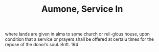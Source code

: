 ---
title: Aumone, Service In
letter: A
permalink: "/definitions/bld-aumone-service-in.html"
body: where lands are given in alms to some church or reli-glous house, upon condition
  that a service or prayers shall be offered at certaiu times for the repose of the
  donor’s soul. Britt. 164
published_at: '2018-07-07'
source: Black's Law Dictionary 2nd Ed (1910)
layout: post
---